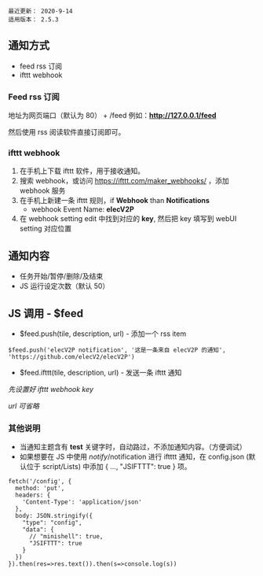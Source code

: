 ```
最近更新： 2020-9-14
适用版本： 2.5.3
```

## 通知方式

- feed rss 订阅
- ifttt webhook

### Feed rss 订阅

地址为网页端口（默认为 80） + /feed
例如：**http://127.0.0.1/feed**

然后使用 rss 阅读软件直接订阅即可。

### ifttt webhook 

1. 在手机上下载 ifttt 软件，用于接收通知。
2. 搜索 webhook，或访问 https://ifttt.com/maker_webhooks/ ，添加 webhook 服务
3. 在手机上新建一条 ifttt 规则，if **Webhook** than **Notifications**
   - webhook Event Name: **elecV2P**
4. 在 webhook setting edit 中找到对应的 **key**, 然后把 key 填写到 webUI setting 对应位置

## 通知内容

- 任务开始/暂停/删除/及结束
- JS 运行设定次数（默认 50）

## JS 调用 - $feed

- $feed.push(tile, description, url) - 添加一个 rss item

``` JS example
$feed.push('elecV2P notification', '这是一条来自 elecV2P 的通知', 'https://github.com/elecV2/elecV2P')
```

- $feed.ifttt(tile, description, url) - 发送一条 ifttt 通知

*先设置好 ifttt webhook key*

*url 可省略*

### 其他说明

- 当通知主题含有 **test** 关键字时，自动路过，不添加通知内容。（方便调试）
- 如果想要在 JS 中使用 $notify/$notification 进行 iftttt 通知，在 config.json (默认位于 script/Lists) 中添加 { ..., "JSIFTTT": true } 项。

``` JS 在浏览器 Console 中快速修改 config
fetch('/config', {
  method: 'put',
  headers: {
    'Content-Type': 'application/json'
  },
  body: JSON.stringify({
    "type": "config",
    "data": {
      // "minishell": true,
      "JSIFTTT": true 
    }
  })
}).then(res=>res.text()).then(s=>console.log(s))
```